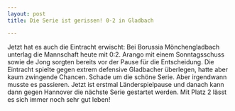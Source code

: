 ```yaml
---
layout: post
title: Die Serie ist gerissen! 0-2 in Gladbach

---
```


Jetzt hat es auch die Eintracht erwischt: Bei Borussia Mönchengladbach unterlag die Mannschaft heute mit 0:2. Arango mit einem Sonntagsschuss sowie de Jong sorgten bereits vor der Pause für die Entscheidung. Die Eintracht spielte gegen extrem defensive Gladbacher überlegen, hatte aber kaum zwingende Chancen. Schade um die schöne Serie. Aber irgendwann musste es passieren. Jetzt ist erstmal Länderspielpause und danach kann dann gegen Hannover die nächste Serie gestartet werden. Mit Platz 2 lässt es sich immer noch sehr gut leben!


